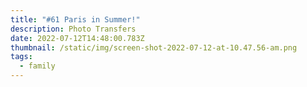 ```yaml
---
title: "#61 Paris in Summer!"
description: Photo Transfers
date: 2022-07-12T14:48:00.783Z
thumbnail: /static/img/screen-shot-2022-07-12-at-10.47.56-am.png
tags:
  - family
---
```

